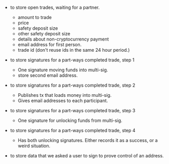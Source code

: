 * to store open trades, waiting for a partner.
  * amount to trade
  * price
  * safety deposit size
  * other safety deposit size
  * details about non-cryptocurrency payment
  * email address for first person.
  * trade id (don't reuse ids in the same 24 hour period.)

* to store signatures for a part-ways completed trade, step 1
  * One signature moving funds into multi-sig.
  * store second email address.

* to store signatures for a part-ways completed trade, step 2
  * Publishes tx that loads money into multi-sig.
  * Gives email addresses to each participant.

* to store signatures for a part-ways completed trade, step 3
  * One signature for unlocking funds from multi-sig.

* to store signatures for a part-ways completed trade, step 4
  * Has both unlocking signatures. Either records it as a success, or a weird situation.

* to store data that we asked a user to sign to prove control of an address.